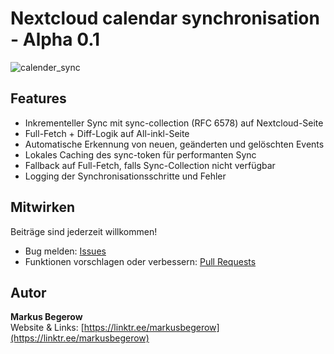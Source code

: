 # Nextcloud calendar synchronisation - Alpha 0.1

![calender_sync](https://github.com/user-attachments/assets/e8a2be8b-bc21-4502-b039-7c8ead40a460)

## Features

- Inkrementeller Sync mit sync-collection (RFC 6578) auf Nextcloud-Seite
- Full-Fetch + Diff-Logik auf All-inkl-Seite
- Automatische Erkennung von neuen, geänderten und gelöschten Events
- Lokales Caching des sync-token für performanten Sync
- Fallback auf Full-Fetch, falls Sync-Collection nicht verfügbar
- Logging der Synchronisationsschritte und Fehler

## Mitwirken

Beiträge sind jederzeit willkommen!

- Bug melden: [Issues](https://github.com/markusbegerow/nextcloud-calender-synchronizer/issues)
- Funktionen vorschlagen oder verbessern: [Pull Requests](https://github.com/markusbegerow/nextcloud-calender-synchronizer/pulls)

## Autor

**Markus Begerow**  
Website & Links: [https://linktr.ee/markusbegerow](https://linktr.ee/markusbegerow)
